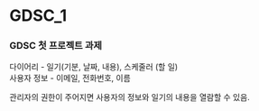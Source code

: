 # GDSC_1
<h3> GDSC 첫 프로젝트 과제 </h3>

다이어리 - 일기(기분, 날짜, 내용), 스케줄러 (할 일) <br/>
사용자 정보 - 이메일, 전화번호, 이름<br/>

관리자의 권한이 주어지면 사용자의 정보와 일기의 내용을 열람할 수 있음.
